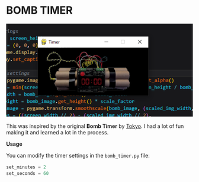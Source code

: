 # **BOMB TIMER**

![Screenshot](assets/images/Screenshot.png)


This was inspired by the original **Bomb Timer** by [Tokyo](https://github.com/livinamuk/BombTimer). I had
a lot of fun making it and learned a lot in the process.

**Usage**

You can modify the timer settings in the `bomb_timer.py` file:

```python
set_minutes = 2
set_seconds = 60